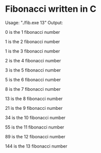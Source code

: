 # Fibonacci written in C
Usage: "./fib.exe 13"
Output:

0 is the 1 fibonacci number

1 is the 2 fibonacci number

1 is the 3 fibonacci number

2 is the 4 fibonacci number

3 is the 5 fibonacci number

5 is the 6 fibonacci number

8 is the 7 fibonacci number

13 is the 8 fibonacci number

21 is the 9 fibonacci number

34 is the 10 fibonacci number

55 is the 11 fibonacci number

89 is the 12 fibonacci number

144 is the 13 fibonacci number

